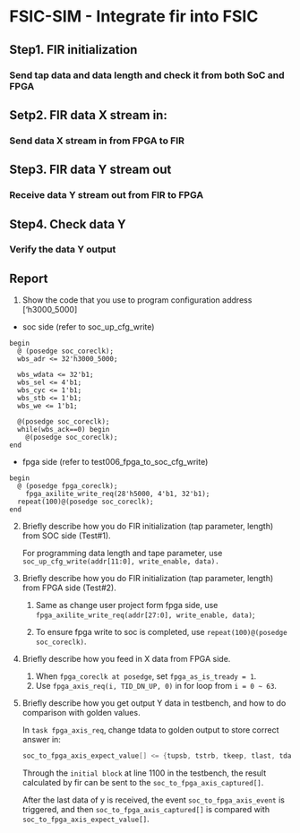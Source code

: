 # FSIC-SIM - Integrate fir into FSIC

## Step1. FIR initialization
### Send tap data and data length and check it from both SoC and FPGA 

## Setp2. FIR data X stream in:
### Send data X stream in from FPGA to FIR

## Step3. FIR data Y stream out
### Receive data Y stream out from FIR to FPGA
## Step4. Check data Y
### Verify the data Y output

## Report

1. Show the code that you use to program configuration address [‘h3000_5000]

* soc side (refer to soc_up_cfg_write)
```verilog=
begin
  @ (posedge soc_coreclk);
  wbs_adr <= 32'h3000_5000;

  wbs_wdata <= 32'b1;
  wbs_sel <= 4'b1;
  wbs_cyc <= 1'b1;
  wbs_stb <= 1'b1;
  wbs_we <= 1'b1;

  @(posedge soc_coreclk);
  while(wbs_ack==0) begin
    @(posedge soc_coreclk);
end
```
* fpga side (refer to test006_fpga_to_soc_cfg_write)
```verilog=
begin
  @ (posedge fpga_coreclk);
    fpga_axilite_write_req(28'h5000, 4'b1, 32'b1);
  repeat(100)@(posedge soc_coreclk);
end
```
2. Briefly describe how you do FIR initialization (tap parameter, length) from SOC side (Test#1).

    For programming data length and tape parameter, use `soc_up_cfg_write(addr[11:0], write_enable, data).`
3. Briefly describe how you do FIR initialization (tap parameter, length) from FPGA side (Test#2).

    1. Same as change user project form fpga side, use `fpga_axilite_write_req(addr[27:0], write_enable, data)`;
    
    2. To ensure fpga write to soc is completed, use `repeat(100)@(posedge soc_coreclk)`.

4. Briefly describe how you feed in X data from FPGA side.
    1.	When `fpga_coreclk at posedge`, set `fpga_as_is_tready = 1`.
    2.	Use `fpga_axis_req(i, TID_DN_UP, 0)` in for loop from `i = 0 ~ 63`.

5. Briefly describe how you get output Y data in testbench, and how to do comparison with golden values.

    In `task fpga_axis_req`, change tdata to golden output to store correct answer in:
    ```verilog
    soc_to_fpga_axis_expect_value[] <= {tupsb, tstrb, tkeep, tlast, tdata};
    ```

    Through the `initial block` at line 1100 in the testbench, the result calculated by fir can be sent to the `soc_to_fpga_axis_captured[]`.

    After the last data of y is received, the event `soc_to_fpga_axis_event` is triggered, and then `soc_to_fpga_axis_captured[]` is compared with `soc_to_fpga_axis_expect_value[]`.
